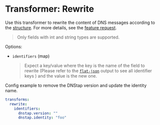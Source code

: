 # Transformer: Rewrite

Use this transformer to rewrite the content of DNS messages according to the [structure](../dnsjson.md#dns-collector---json-encoding).
For more details, see the [feature request](https://github.com/dmachard/DNS-collector/issues/527).

> Only fields with int and string types are supported.

Options:

* `identifiers` (map)
  > Expect a key/value where the key is the name of the field to rewrite (Please refer  to the [`flat-json`](../dnsjson.md#flat-json-format-recommended) output to see all identifier keys ) and the value is the new one.

Config example to remove the DNStap version and update the identity name.

```yaml
transforms:
  rewrite:
    identifiers:
      dnstap.version: ""
      dnstap.identity: "foo"
```
